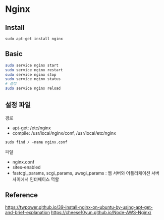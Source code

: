 # Nginx

## Install

```
sudo apt-get install nginx
```

## Basic

```bash
sudo service nginx start
sudo service nginx restart
sudo service nginx stop
sudo service nginx status
# 설정
sudo service nginx reload
```

## 설정 파일

경로

- apt-get: /etc/nginx
- compile: /usr/local/nginx/conf, /usr/local/etc/nginx

```
sudo find / -name nginx.conf
```

파일

- nginx.conf
- sites-enabled
- fastcgi_params, scgi_params, uwsgi_params : 웹 서버와 어플리케이션 서버 사이에서 인터페이스 역할

## Reference

https://twpower.github.io/39-install-nginx-on-ubuntu-by-using-apt-get-and-brief-explanation
https://cheese10yun.github.io/Node-AWS-Nginx/
